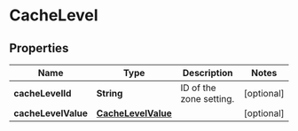 # CacheLevel

## Properties
Name | Type | Description | Notes
------------ | ------------- | ------------- | -------------
**cacheLevelId** | **String** | ID of the zone setting. |  [optional]
**cacheLevelValue** | [**CacheLevelValue**](CacheLevelValue.md) |  |  [optional]
